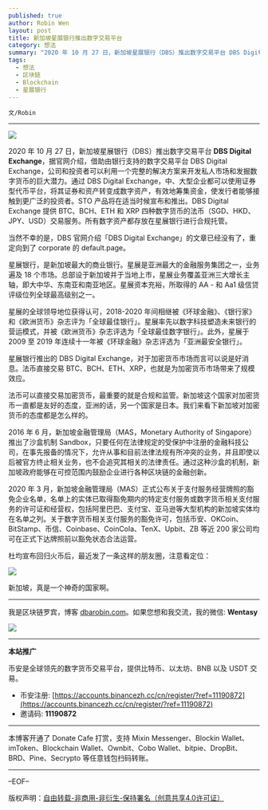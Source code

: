 ```yaml
---
published: true
author: Robin Wen
layout: post
title: 新加坡星展银行推出数字交易平台
category: 想法
summary: "2020 年 10 月 27 日，新加坡星展银行（DBS）推出数字交易平台 DBS Digital Exchange，据官网介绍，借助由银行支持的数字交易平台 DBS Digital Exchange，公司和投资者可以利用一个完整的解决方案来开发私人市场和发掘数字货币的巨大潜力。通过 DBS Digital Exchange，中、大型企业都可以使用证券型代币平台，将其证券和资产转变成数字资产，有效地筹集资金，使发行者能够接触到更广泛的投资者。STO 产品将在适当时候宣布和推出。DBS Digital Exchange 提供 BTC、BCH、ETH 和 XRP 四种数字货币的法币（SGD、HKD、JPY、USD）交易服务。所有数字资产都存放在星展银行进行合规托管。新加坡，真是一个神奇的国家啊。"
tags:
  - 想法
  - 区块链
  - Blockchain
  - 星展银行
---
```


`文/Robin`

***

![](https://cdn.dbarobin.com/p1j5bof.png)

2020 年 10 月 27 日，新加坡星展银行（DBS）推出数字交易平台 **DBS Digital Exchange**，据官网介绍，借助由银行支持的数字交易平台 DBS Digital Exchange，公司和投资者可以利用一个完整的解决方案来开发私人市场和发掘数字货币的巨大潜力。通过 DBS Digital Exchange，中、大型企业都可以使用证券型代币平台，将其证券和资产转变成数字资产，有效地筹集资金，使发行者能够接触到更广泛的投资者。STO 产品将在适当时候宣布和推出。DBS Digital Exchange 提供 BTC、BCH、ETH 和 XRP 四种数字货币的法币（SGD、HKD、JPY、USD）交易服务。所有数字资产都存放在星展银行进行合规托管。

当然不幸的是，DBS 官网介绍「DBS Digital Exchange」的文章已经没有了，重定向到了 corporate 的 default.page。

星展银行，是新加坡最大的商业银行。星展是亚洲最大的金融服务集团之一，业务遍及 18 个市场。总部设于新加坡并于当地上市，星展业务覆盖亚洲三大增长主轴，即大中华、东南亚和南亚地区。星展资本充裕，所取得的 AA - 和 Aa1 级信贷评级位列全球最高级别之一。

星展的全球领导地位获得认可，2018-2020 年间相继被《环球金融》、《银行家》和《欧洲货币》杂志评为「全球最佳银行」。星展率先以数字科技塑造未来银行的营运模式，并被《欧洲货币》杂志评选为「全球最佳数字银行」。此外，星展于 2009 至 2019 年连续十一年被《环球金融》杂志评选为「亚洲最安全银行」。

星展银行推出的 DBS Digital Exchange，对于加密货币市场而言可以说是好消息。法币直接交易 BTC、BCH、ETH、XRP，也就是为加密货币市场带来了规模效应。

法币可以直接交易加密货币，最重要的就是合规和监管。新加坡这个国家对加密货币一直都是友好的态度，亚洲的话，另一个国家是日本。我们来看下新加坡对加密货币的态度都是怎么样的。

2016 年 6 月，新加坡金融管理局（MAS，Monetary Authority of Singapore）推出了沙盒机制 Sandbox，只要任何在法律规定的受保护中注册的金融科技公司，在事先报备的情况下，允许从事和目前法律法规有所冲突的业务，并且即使以后被官方终止相关业务，也不会追究其相关的法律责任。通过这种沙盒的机制，新加坡政府能够在可控范围内鼓励企业进行各种区块链的金融创新。

2020 年 3 月，新加坡金融管理局（MAS）正式公布关于支付服务经营牌照的豁免企业名单，名单上的实体已取得豁免期内的特定支付服务或数字货币相关支付服务的许可证和经营权，包括阿里巴巴、支付宝、亚马逊等大型机构的新加坡实体均在名单之列。关于数字货币相关支付服务的豁免许可，包括币安、OKCoin、BitStamp、币信、Coinbase、CoinCola、TenX、Upbit、ZB 等近 200 家公司均可在正式下达牌照前以豁免状态合法运营。

杜均宣布回归火币后，最近发了一条这样的朋友圈，注意看定位：

![](https://cdn.dbarobin.com/mubf5ak.jpeg)

新加坡，真是一个神奇的国家啊。

***

我是区块链罗宾，博客 [dbarobin.com](https://dbarobin.com/)。如果您想和我交流，我的微信: **Wentasy**

![](https://cdn.dbarobin.com/v4yywe2.png)

***

**本站推广**

币安是全球领先的数字货币交易平台，提供比特币、以太坊、BNB 以及 USDT 交易。

* 币安注册: [https://accounts.binancezh.cc/cn/register/?ref=11190872](https://accounts.binancezh.cc/cn/register/?ref=11190872)
* 邀请码: **11190872**

***

本博客开通了 Donate Cafe 打赏，支持 Mixin Messenger、Blockin Wallet、imToken、Blockchain Wallet、Ownbit、Cobo Wallet、bitpie、DropBit、BRD、Pine、Secrypto 等任意钱包扫码转账。

<center>
    <div class="--donate-button"
         data-button-id="f8b9df0d-af9a-460d-8258-d3f435445075"
    ></div>
</center>

***

–EOF–

版权声明：[自由转载-非商用-非衍生-保持署名（创意共享4.0许可证）](http://creativecommons.org/licenses/by-nc-nd/4.0/deed.zh)